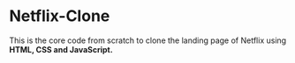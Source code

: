 # Netflix-Clone
This is the core code from scratch to clone the landing page of Netflix using **HTML, CSS and JavaScript.**
